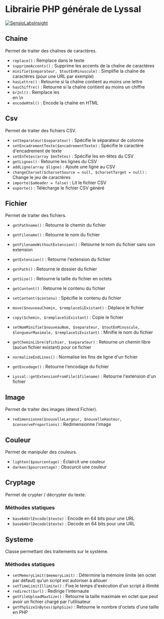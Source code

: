 # Librairie PHP générale de Lyssal

[![SensioLabsInsight](https://insight.sensiolabs.com/projects/4e86aafd-eadd-4fc7-8433-da8f3605db49/small.png)](https://insight.sensiolabs.com/projects/4e86aafd-eadd-4fc7-8433-da8f3605db49)


## Chaine

Permet de traiter des chaînes de caractères.

* `replace()` : Remplace dans le texte
* `supprimeAccents()` : Supprime les accents de la chaîne de caractères
* `minifie($separateur, $toutEnMinuscule)` : Simplifie la chaîne de caractères (pour une URL par exemple)
* `hasLettre()` : Retourne si la chaîne contient au moins une lettre
* `hasChiffre()` : Retourne si la chaîne contient au moins un chiffre
* `br2nl()` : Remplace les <br> en \n
* `encodeHtml()` : Encode la chaîne en HTML


## Csv

Permet de traiter des fichiers CSV.

* `setSeparateur($separateur)` : Spécifie le séparateur de colonne
* `setEncadrementTexte($encadrementTexte)` : Spécifie le caractère d'encadrement de texte
* `setEnTetes(array $enTetes)` : Spécifie les en-têtes du CSV
* `getLignes()` : Retourne les lignes du CSV
* `addLigne(array $ligne)` : Ajoute une ligne au CSV
* `changeCharset($charsetSource = null, $charsetTarget = null)` : Change le jeu de caractères
* `importe($aHeader = false)` : Lit le fichier CSV
* `exporte()` : Télécharge le fichier CSV généré


## Fichier

Permet de traiter des fichiers.

* `getPathname()` : Retourne le chemin du fichier
* `getFilename()` : Retourne le nom du fichier
* `getFilenameWithoutExtension()` : Retourne le nom du fichier sans son extension
* `getExtension()` : Retourne l'extension du fichier
* `getPath()` : Retourne le dossier du fichier
* `getSize()` : Retourne la taille du fichier en octets
* `getContent()` : Retourne le contenu du fichier
* `setContent($contenu)` : Spécifie le contenu du fichier
* `move($nouveauChemin, $remplaceSiExistant)` : Déplace le fichier
* `copy($chemin, $remplaceSiExistant)` : Copie le fichier
* `setNomMinifie($nouveauNom, $separateur, $toutEnMinuscule, $longueurMaximale, $remplaceSiExistant)` : Minifie le nom du fichier
* `getCheminLibre($fichier, $separateur)` : Retourne un chemin libre (aucun fichier existant) pour ce fichier
* `normalizeEndLines()` : Normalise les fins de ligne d'un fichier
* `getEncodage()` : Retourne l'encodage du fichier

* `Lyssal::getExtensionFromFile($filename)` : Retourne l'extension d'un fichier



## Image

Permet de traiter des images (étend Fichier).

* `redimensionne($nouvelleLargeur, $nouvelleHauteur, $conserveProportions)` : Redimensionne l'image


## Couleur

Permet de manipuler des couleurs.

* `lighten($pourcentage)` : Éclaircit une couleur
* `darken($pourcentage)` : Obscurcit une couleur


## Cryptage

Permet de crypter / décrypter du texte.

### Méthodes statiques

* `base64UrlEncode($texte)` : Encode en 64 bits pour une URL
* `base64UrlDecode($texte)` : Decode en 64 bits pour une URL


## Systeme

Classe permettant des traitements sur le système.

### Méthodes statiques

* `setMemoryLimit($memoryLimit)` : Détermine la mémoire limite (en octet par défaut) qu'un script est autoriser à allouer
* `setTimeLimitIllimite()` : Fixe le temps d'exécution d'un script à illimité
* `redirect($url)` : Redirige l'internaute
* `getFileUploadMaxSize()` : Retourne la taille maximale en octet que peut avoir un fichier chargé par l'utilisateur
* `getPhpSizeInBytes($phpSize)` : Retourne le nombre d'octets d'une taille en PHP
